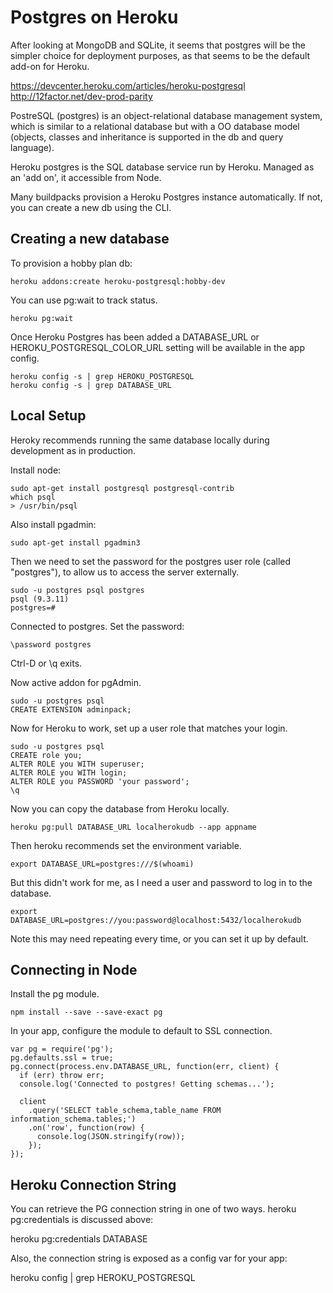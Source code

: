 # Postgres on Heroku

After looking at MongoDB and SQLite, it seems that postgres will be the simpler choice for deployment purposes, as that seems to be the default add-on for Heroku.

https://devcenter.heroku.com/articles/heroku-postgresql
http://12factor.net/dev-prod-parity

PostreSQL (postgres) is an object-relational database management system, which is similar to a relational database but with a OO database model (objects, classes and inheritance is supported in the db and query language).

Heroku postgres is the SQL database service run by Heroku. Managed as an 'add on', it accessible from Node.

Many buildpacks provision a Heroku Postgres instance automatically. If not, you can create a new db using the CLI.

## Creating a new database

To provision a hobby plan db:

    heroku addons:create heroku-postgresql:hobby-dev

You can use pg:wait to track status.

    heroku pg:wait

Once Heroku Postgres has been added a DATABASE_URL or HEROKU_POSTGRESQL_COLOR_URL setting will be available in the app config.

    heroku config -s | grep HEROKU_POSTGRESQL
    heroku config -s | grep DATABASE_URL

## Local Setup

Heroky recommends running the same database locally during development as in production.

Install node:

    sudo apt-get install postgresql postgresql-contrib
    which psql
    > /usr/bin/psql

Also install pgadmin:

    sudo apt-get install pgadmin3

Then we need to set the password for the postgres user role (called "postgres"), to allow us to access the server externally.

    sudo -u postgres psql postgres
    psql (9.3.11)
    postgres=# 

Connected to postgres. Set the password:

    \password postgres

Ctrl-D or \q exits.

Now active addon for pgAdmin.

    sudo -u postgres psql
    CREATE EXTENSION adminpack;

Now for Heroku to work, set up a user role that matches your login.

    sudo -u postgres psql
    CREATE role you;
    ALTER ROLE you WITH superuser;
    ALTER ROLE you WITH login;
    ALTER ROLE you PASSWORD 'your password';
    \q

Now you can copy the database from Heroku locally.

    heroku pg:pull DATABASE_URL localherokudb --app appname

Then heroku recommends set the environment variable.

    export DATABASE_URL=postgres:///$(whoami)

But this didn't work for me, as I need a user and password to log in to the database.

    export DATABASE_URL=postgres://you:password@localhost:5432/localherokudb

Note this may need repeating every time, or you can set it up by default.

## Connecting in Node

Install the pg module.

    npm install --save --save-exact pg

In your app, configure the module to default to SSL connection.

    var pg = require('pg');
    pg.defaults.ssl = true;
    pg.connect(process.env.DATABASE_URL, function(err, client) {
      if (err) throw err;
      console.log('Connected to postgres! Getting schemas...');

      client
        .query('SELECT table_schema,table_name FROM information_schema.tables;')
        .on('row', function(row) {
          console.log(JSON.stringify(row));
        });
    });

## Heroku Connection String

You can retrieve the PG connection string in one of two ways. heroku pg:credentials is discussed above:

 heroku pg:credentials DATABASE

Also, the connection string is exposed as a config var for your app:

 heroku config | grep HEROKU_POSTGRESQL


